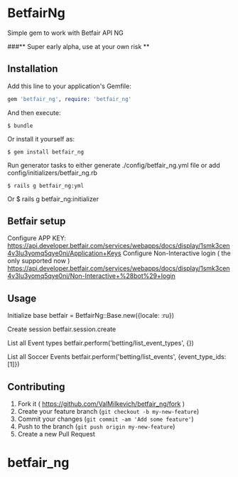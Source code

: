 # BetfairNg

Simple gem to work with Betfair API NG

###** Super early alpha, use at your own risk **

## Installation

Add this line to your application's Gemfile:

```ruby
gem 'betfair_ng', require: 'betfair_ng'
```

And then execute:

    $ bundle

Or install it yourself as:

    $ gem install betfair_ng

Run generator tasks to either generate ./config/betfair_ng.yml file or add config/initializers/betfair_ng.rb

    $ rails g betfair_ng:yml
Or
    $ rails g betfair_ng:initializer


## Betfair setup
Configure APP KEY: https://api.developer.betfair.com/services/webapps/docs/display/1smk3cen4v3lu3yomq5qye0ni/Application+Keys
Configure Non-Interactive login ( the only supported now ) https://api.developer.betfair.com/services/webapps/docs/display/1smk3cen4v3lu3yomq5qye0ni/Non-Interactive+%28bot%29+login

## Usage

Initialize base
    betfair = BetfairNg::Base.new({locale: :ru})

Create session
    betfair.session.create

List all Event types
    betfair.perform('betting/list_event_types', {})

List all Soccer Events
    betfair.perform('betting/list_events', {event_type_ids: [1]})


## Contributing

1. Fork it ( https://github.com/ValMilkevich/betfair_ng/fork )
2. Create your feature branch (`git checkout -b my-new-feature`)
3. Commit your changes (`git commit -am 'Add some feature'`)
4. Push to the branch (`git push origin my-new-feature`)
5. Create a new Pull Request
# betfair_ng
